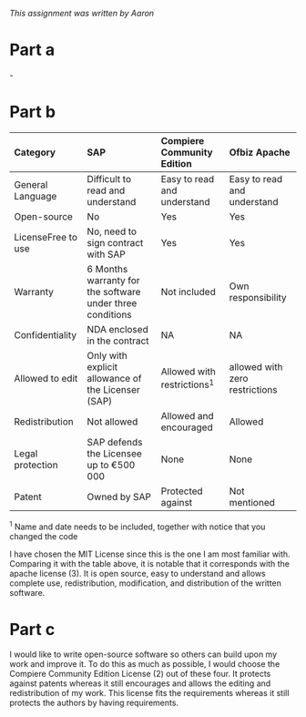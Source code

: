 *This assignment was written by Aaron*
# Part a
*-*


# Part b
| Category           | SAP                                                       | Compiere Community Edition    | Ofbiz Apache                   |
| :----------------- | :-------------------------------------------------------- | :---------------------------- | :----------------------------- |
| General Language   | Difficult to read and understand                          | Easy to read and understand   | Easy to read and understand    |
| Open-source        | No                                                        | Yes                           | Yes                            |
| LicenseFree to use | No, need to sign contract with SAP                        | Yes                           | Yes                            |
| Warranty           | 6 Months warranty for the software under three conditions | Not included                  | Own responsibility             |
| Confidentiality    | NDA enclosed in the contract                              | NA                            | NA                             |
| Allowed to edit    | Only with explicit allowance of the Licenser (SAP)        | Allowed with restrictions$^1$ | allowed with zero restrictions |
| Redistribution     | Not allowed                                               | Allowed and encouraged        | Allowed                        |
| Legal protection   | SAP defends the Licensee up to €500 000                   | None                          | None                           |
| Patent             | Owned by SAP                                              | Protected against             | Not mentioned                  |

$^1$ Name and date needs to be included, together with notice that you changed the code


I have chosen the MIT License since this is the one I am most familiar with. Comparing it with the table above, it is notable that it corresponds with the apache license (3). It is open source, easy to understand and allows complete use, redistribution, modification, and distribution of the written software.


# Part c
I would like to write open-source software so others can build upon my work and improve it. To do this as much as possible, I would choose the Compiere Community Edition License (2) out of these four. It protects against patents whereas it still encourages and allows the editing and redistribution of my work. This license fits the requirements whereas it still protects the authors by having requirements.

